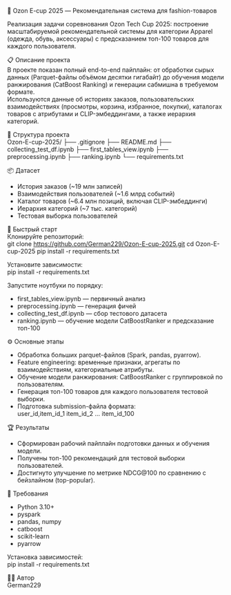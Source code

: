 🧩 Ozon E-cup 2025 — Рекомендательная система для fashion-товаров

Реализация задачи соревнования Ozon Tech Cup 2025: построение масштабируемой рекомендательной системы для категории Apparel (одежда, обувь, аксессуары) с предсказанием топ-100 товаров для каждого пользователя.

📋 Описание проекта  
В проекте показан полный end-to-end пайплайн: от обработки сырых данных (Parquet-файлы объёмом десятки гигабайт) до обучения модели ранжирования (CatBoost Ranking) и генерации сабмишна в требуемом формате.  
Используются данные об историях заказов, пользовательских взаимодействиях (просмотры, корзина, избранное, покупки), каталогах товаров с атрибутами и CLIP-эмбеддингами, а также иерархия категорий.

📁 Структура проекта  
Ozon-E-cup-2025/
├── .gitignore
├── README.md
├── collecting_test_df.ipynb
├── first_tables_view.ipynb
├── preprocessing.ipynb
├── ranking.ipynb
└── requirements.txt

📦 Датасет  
- История заказов (~19 млн записей)  
- Взаимодействия пользователей (~1.6 млрд событий)  
- Каталог товаров (~6.4 млн позиций, включая CLIP-эмбеддинги)  
- Иерархия категорий (~7 тыс. категорий)  
- Тестовая выборка пользователей  

🚀 Быстрый старт  
Клонируйте репозиторий:  
git clone https://github.com/German229/Ozon-E-cup-2025.git
cd Ozon-E-cup-2025
pip install -r requirements.txt

Установите зависимости:  
pip install -r requirements.txt  

Запустите ноутбуки по порядку:  
- first_tables_view.ipynb — первичный анализ  
- preprocessing.ipynb — генерация фичей  
- collecting_test_df.ipynb — сбор тестового датасета  
- ranking.ipynb — обучение модели CatBoostRanker и предсказание топ-100  

⚙️ Основные этапы  
- Обработка больших parquet-файлов (Spark, pandas, pyarrow).  
- Feature engineering: временные признаки, агрегаты по взаимодействиям, категориальные атрибуты.  
- Обучение модели ранжирования: CatBoostRanker с группировкой по пользователям.  
- Генерация топ-100 товаров для каждого пользователя тестовой выборки.  
- Подготовка submission-файла формата:  
user_id,item_id_1 item_id_2 ... item_id_100  

🏆 Результаты  
- Сформирован рабочий пайплайн подготовки данных и обучения модели.  
- Получены топ-100 рекомендаций для тестовой выборки пользователей.  
- Достигнуто улучшение по метрике NDCG@100 по сравнению с бейзлайном (top-popular).  

📌 Требования  
- Python 3.10+  
- pyspark  
- pandas, numpy  
- catboost  
- scikit-learn  
- pyarrow  

Установка зависимостей:  
pip install -r requirements.txt  

🙋‍♂️ Автор  
German229
